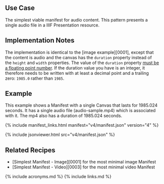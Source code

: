 ## Use Case

The simplest viable manifest for audio content. This pattern presents a single audio file in a IIIF Presentation resource.

## Implementation Notes

The implementation is identical to the [image example][0001], except that the content is audio and the canvas has the `duration` property instead of the `height` and `width` properties. The value of the `duration` property [must be a floating point number](https://iiif.io/api/presentation/3.0/#duration). If the duration value you have is an integer, it therefore needs to be written with at least a decimal point and a trailing zero: `1985.0` rather than `1985`.

## Example

This example shows a Manifest with a single Canvas that lasts for 1985.024 seconds. It has a single audio file (audio-sample.mp4) which is associated with it. The mp4 also has a duration of 1985.024 seconds.

{% include manifest_links.html manifest="v4/manifest.json" version="4" %}

{% include jsonviewer.html src="v4/manifest.json" %}


## Related Recipes

* [Simplest Manifest - Image][0001] for the most minimal image Manifest
* [Simplest Manifest - Video][0003] for the most minimal video Manifest

{% include acronyms.md %}
{% include links.md %}
